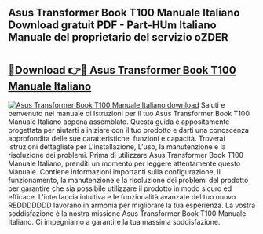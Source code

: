 ## Asus Transformer Book T100 Manuale Italiano Download gratuit PDF - Part-HUm Italiano Manuale del proprietario del servizio oZDER

# <h2><a href="http://dfae7z.blite.top/?on=Asus+Transformer+Book+T100+Manuale+Italiano">🔗Download 👉🔴 Asus Transformer Book T100 Manuale Italiano</a></h2>

[![Asus Transformer Book T100 Manuale Italiano download](https://i.imgur.com/lujVjoI.png)](http://dfae7z.blite.top/?on=Asus+Transformer+Book+T100+Manuale+Italiano)
Saluti e benvenuto nel manuale di Istruzioni per il tuo Asus Transformer Book T100 Manuale Italiano appena assemblato. Questa guida è appositamente progettata per aiutarti a iniziare con il tuo prodotto e darti una conoscenza approfondita delle sue caratteristiche, funzioni e capacità. Troverai istruzioni dettagliate per L'installazione, L'uso, la manutenzione e la risoluzione dei problemi. Prima di utilizzare Asus Transformer Book T100 Manuale Italiano, prenditi un momento per leggere attentamente questo Manuale. Contiene informazioni importanti sulla configurazione, il funzionamento, la manutenzione e la risoluzione dei problemi del prodotto per garantire che sia possibile utilizzare il prodotto in modo sicuro ed efficace. L'interfaccia intuitiva e le funzionalità avanzate del tuo nuovo REDDDDDDD lavorano in armonia per migliorare la tua esperienza. La vostra soddisfazione è la nostra missione Asus Transformer Book T100 Manuale Italiano. Ci impegniamo a garantire la tua massima soddisfazione.
